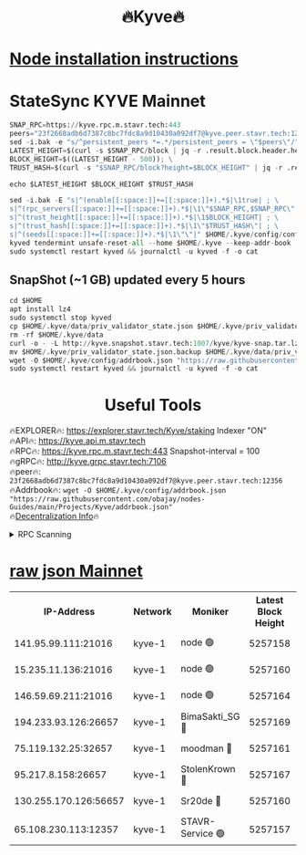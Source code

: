 <h1 align="center"> 🔥Kyve🔥</h1>

[Node installation instructions](https://github.com/obajay/nodes-Guides/tree/main/Projects/Kyve)
=
# StateSync KYVE Mainnet
```python
SNAP_RPC=https://kyve.rpc.m.stavr.tech:443
peers="23f2668adb6d7387c8bc7fdc8a9d10430a092df7@kyve.peer.stavr.tech:12356"
sed -i.bak -e "s/^persistent_peers *=.*/persistent_peers = \"$peers\"/" $HOME/.kyve/config/config.toml
LATEST_HEIGHT=$(curl -s $SNAP_RPC/block | jq -r .result.block.header.height); \
BLOCK_HEIGHT=$((LATEST_HEIGHT - 500)); \
TRUST_HASH=$(curl -s "$SNAP_RPC/block?height=$BLOCK_HEIGHT" | jq -r .result.block_id.hash)

echo $LATEST_HEIGHT $BLOCK_HEIGHT $TRUST_HASH

sed -i.bak -E "s|^(enable[[:space:]]+=[[:space:]]+).*$|\1true| ; \
s|^(rpc_servers[[:space:]]+=[[:space:]]+).*$|\1\"$SNAP_RPC,$SNAP_RPC\"| ; \
s|^(trust_height[[:space:]]+=[[:space:]]+).*$|\1$BLOCK_HEIGHT| ; \
s|^(trust_hash[[:space:]]+=[[:space:]]+).*$|\1\"$TRUST_HASH\"| ; \
s|^(seeds[[:space:]]+=[[:space:]]+).*$|\1\"\"|" $HOME/.kyve/config/config.toml
kyved tendermint unsafe-reset-all --home $HOME/.kyve --keep-addr-book
sudo systemctl restart kyved && journalctl -u kyved -f -o cat
```

## SnapShot (~1 GB) updated every 5 hours
```python
cd $HOME
apt install lz4
sudo systemctl stop kyved
cp $HOME/.kyve/data/priv_validator_state.json $HOME/.kyve/priv_validator_state.json.backup
rm -rf $HOME/.kyve/data
curl -o - -L http://kyve.snapshot.stavr.tech:1007/kyve/kyve-snap.tar.lz4 | lz4 -c -d - | tar -x -C $HOME/.kyve --strip-components 2
mv $HOME/.kyve/priv_validator_state.json.backup $HOME/.kyve/data/priv_validator_state.json
wget -O $HOME/.kyve/config/addrbook.json "https://raw.githubusercontent.com/obajay/nodes-Guides/main/Projects/Kyve/addrbook.json"
sudo systemctl restart kyved && journalctl -u kyved -f -o cat
```

<h1 align="center"> Useful Tools</h1>

🔥EXPLORER🔥:     https://explorer.stavr.tech/Kyve/staking        Indexer "ON" \
🔥API🔥: 			 		https://kyve.api.m.stavr.tech \
🔥RPC🔥:          https://kyve.rpc.m.stavr.tech:443	              Snapshot-interval = 100 \
🔥gRPC🔥:         http://kyve.grpc.stavr.tech:7106 \
🔥peer🔥:					`23f2668adb6d7387c8bc7fdc8a9d10430a092df7@kyve.peer.stavr.tech:12356` \
🔥Addrbook🔥:    ```wget -O $HOME/.kyve/config/addrbook.json "https://raw.githubusercontent.com/obajay/nodes-Guides/main/Projects/Kyve/addrbook.json"``` \
🔥[Decentralization Info](https://github.com/obajay/StateSync-snapshots/tree/main/Projects/Kyve/Decentralization)🔥

<details>
<summary>RPC Scanning</summary>

<h2 align="center"> We scan nodes in real time every 4 hours. And we provide the final result of RPC endpoints.
We cannot influence the operation of these nodes in any way. </h2>


```python
If Voting Power is higher than 0 --> then the Node is a validator of the network and may be subject to attack and be a potential threat to the chain.
```
```python
We marked such validators with a red symbol
```

</details>

[raw json Mainnet](https://rpc-check.kyvem.stavr.tech/kyvem/rpc-kyvem-result.json)
=



<table><tr><th>IP-Address</th><th>Network</th><th>Moniker</th><th>Latest Block Height</th><th>Earliest Block Height</th><th>Catching Up</th><th>Tx Index</th><th>Voting Power</th><th>Scan Time</th></tr><tr><td>141.95.99.111:21016</td><td>kyve-1</td><td>node 🟢</td><td>5257158</td><td>1</td><td>False</td><td>off</td><td>0</td><td>2024-03-07T14:10:58.916971221UTC</td></tr><tr><td>15.235.11.136:21016</td><td>kyve-1</td><td>node 🟢</td><td>5257160</td><td>1</td><td>False</td><td>off</td><td>0</td><td>2024-03-07T14:11:13.795731788UTC</td></tr><tr><td>146.59.69.211:21016</td><td>kyve-1</td><td>node 🟢</td><td>5257164</td><td>1</td><td>False</td><td>off</td><td>0</td><td>2024-03-07T14:11:33.354664633UTC</td></tr><tr><td>194.233.93.126:26657</td><td>kyve-1</td><td>BimaSakti_SG 🔴</td><td>5257169</td><td>2646001</td><td>False</td><td>off</td><td>651</td><td>2024-03-07T14:12:03.296364072UTC</td></tr><tr><td>75.119.132.25:32657</td><td>kyve-1</td><td>moodman 🔴</td><td>5257161</td><td>5157161</td><td>False</td><td>off</td><td>6865</td><td>2024-03-07T14:11:16.701890464UTC</td></tr><tr><td>95.217.8.158:26657</td><td>kyve-1</td><td>StolenKrown 🔴</td><td>5257167</td><td>5193501</td><td>False</td><td>on</td><td>2499</td><td>2024-03-07T14:11:52.116108019UTC</td></tr><tr><td>130.255.170.126:56657</td><td>kyve-1</td><td>Sr20de 🔴</td><td>5257160</td><td>5217201</td><td>False</td><td>off</td><td>5958</td><td>2024-03-07T14:11:14.169496750UTC</td></tr><tr><td>65.108.230.113:12357</td><td>kyve-1</td><td>STAVR-Service 🟢</td><td>5257157</td><td>5254201</td><td>False</td><td>on</td><td>0</td><td>2024-03-07T14:10:52.608324462UTC</td></tr></table>
